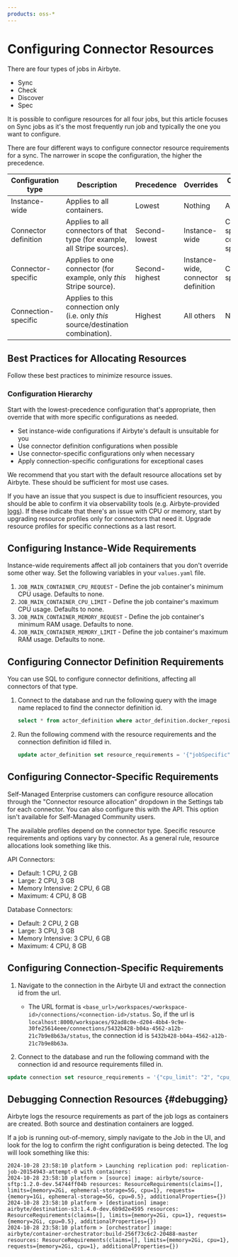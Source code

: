 ```yaml
---
products: oss-*
---
```


# Configuring Connector Resources

There are four types of jobs in Airbyte.

- Sync
- Check
- Discover
- Spec

It is possible to configure resources for all four jobs, but this article focuses on Sync jobs as it's the most frequently run job and typically the one you want to configure.

There are four different ways to configure connector resource requirements for a sync. The narrower in scope the configuration, the higher the precedence.

| Configuration type   | Description                                                                        | Precedence     | Overrides                           | Overridden by                           |
| -------------------- | ---------------------------------------------------------------------------------- | -------------- | ----------------------------------- | --------------------------------------- |
| Instance-wide        | Applies to all containers.                                                         | Lowest         | Nothing                             | All others                              |
| Connector definition | Applies to all connectors of that type (for example, all Stripe sources).          | Second-lowest  | Instance-wide                       | Connector-specific, connection-specific |
| Connector-specific   | Applies to one connector (for example, only _this_ Stripe source).                 | Second-highest | Instance-wide, connector definition | Connection-specific                     |
| Connection-specific  | Applies to this connection only (i.e. only _this_ source/destination combination). | Highest        | All others                          | Nothing                                 |

## Best Practices for Allocating Resources

Follow these best practices to minimize resource issues.

### Configuration Hierarchy

Start with the lowest-precedence configuration that's appropriate, then override that with more specific configurations as needed.

- Set instance-wide configurations if Airbyte's default is unsuitable for you
- Use connector definition configurations when possible
- Use connector-specific configurations only when necessary
- Apply connection-specific configurations for exceptional cases

We recommend that you start with the default resource allocations set by Airbyte. These should be sufficient for most use cases.

If you have an issue that you suspect is due to insufficient resources, you should be able to confirm it via observability tools (e.g. Airbyte-provided [logs](#debugging)). If these indicate that there's an issue with CPU or memory, start by upgrading resource profiles only for connectors that need it. Upgrade resource profiles for specific connections as a last resort.

## Configuring Instance-Wide Requirements

Instance-wide requirements affect all job containers that you don't override some other way. Set the following variables in your `values.yaml` file.

1. `JOB_MAIN_CONTAINER_CPU_REQUEST` - Define the job container's minimum CPU usage. Defaults to none.
2. `JOB_MAIN_CONTAINER_CPU_LIMIT` - Define the job container's maximum CPU usage. Defaults to none.
3. `JOB_MAIN_CONTAINER_MEMORY_REQUEST` - Define the job container's minimum RAM usage. Defaults to none.
4. `JOB_MAIN_CONTAINER_MEMORY_LIMIT` - Define the job container's maximum RAM usage. Defaults to none.

## Configuring Connector Definition Requirements

You can use SQL to configure connector definitions, affecting all connectors of that type.

1. Connect to the database and run the following query with the image name replaced to find the connector definition id.

   ```sql
   select * from actor_definition where actor_definition.docker_repository like '%<image-name>';
   ```

2. Run the following commend with the resource requirements and the connection definition id filled in.

   ```sql
   update actor_definition set resource_requirements = '{"jobSpecific": [{"jobType": "sync", "resourceRequirements": {"cpu_limit": "2", "cpu_request": "2", "memory_limit": "2048Mi", "memory_request": "2048Mi"}}]}' where id = '<id-from-step-1>';
   ```

## Configuring Connector-Specific Requirements

Self-Managed Enterprise customers can configure resource allocation through the "Connector resource allocation" dropdown in the Settings tab for each connector. You can also configure this with the API. This option isn't available for Self-Managed Community users.

The available profiles depend on the connector type. Specific resource requirements and options vary by connector. As a general rule, resource allocations look something like this.

API Connectors:

- Default: 1 CPU, 2 GB
- Large: 2 CPU, 3 GB
- Memory Intensive: 2 CPU, 6 GB
- Maximum: 4 CPU, 8 GB

Database Connectors:

- Default: 2 CPU, 2 GB
- Large: 3 CPU, 3 GB
- Memory Intensive: 3 CPU, 6 GB
- Maximum: 4 CPU, 8 GB

## Configuring Connection-Specific Requirements

1. Navigate to the connection in the Airbyte UI and extract the connection id from the url.

   - The URL format is `<base_url>/workspaces/<workspace-id>/connections/<connection-id>/status`. So, if the url is `localhost:8000/workspaces/92ad8c0e-d204-4bb4-9c9e-30fe25614eee/connections/5432b428-b04a-4562-a12b-21c7b9e8b63a/status`,
     the connection id is `5432b428-b04a-4562-a12b-21c7b9e8b63a`.

2. Connect to the database and run the following command with the connection id and resource requirements filled in.

```sql
update connection set resource_requirements = '{"cpu_limit": "2", "cpu_request": "2", "memory_limit": "2048Mi", "memory_request": "2048Mi"}' where id = '<id-from-step-1>';
```

## Debugging Connection Resources {#debugging}

Airbyte logs the resource requirements as part of the job logs as containers are created. Both source and destination containers are logged.

If a job is running out-of-memory, simply navigate to the Job in the UI, and look for the log to confirm the right configuration is being detected. The log will look something like this:

```
2024-10-28 23:58:10 platform > Launching replication pod: replication-job-20154943-attempt-0 with containers:
2024-10-28 23:58:10 platform > [source] image: airbyte/source-sftp:1.2.0-dev.54744ff04b resources: ResourceRequirements(claims=[], limits={memory=2Gi, ephemeral-storage=5G, cpu=1}, requests={memory=1Gi, ephemeral-storage=5G, cpu=0.5}, additionalProperties={})
2024-10-28 23:58:10 platform > [destination] image: airbyte/destination-s3:1.4.0-dev.6b9d2e4595 resources: ResourceRequirements(claims=[], limits={memory=2Gi, cpu=1}, requests={memory=2Gi, cpu=0.5}, additionalProperties={})
2024-10-28 23:58:10 platform > [orchestrator] image: airbyte/container-orchestrator:build-256f73c6c2-20488-master resources: ResourceRequirements(claims=[], limits={memory=2Gi, cpu=1}, requests={memory=2Gi, cpu=1}, additionalProperties={})
```
